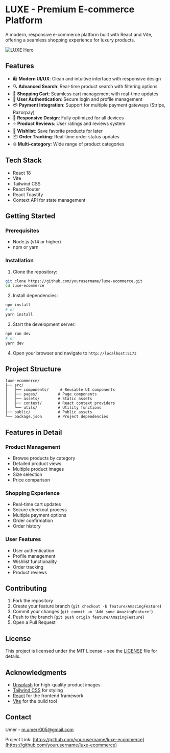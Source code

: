 # LUXE - Premium E-commerce Platform

A modern, responsive e-commerce platform built with React and Vite, offering a seamless shopping experience for luxury products.

![LUXE Hero](https://images.unsplash.com/photo-1441986300917-64674bd600d8?ixlib=rb-4.0.3&ixid=M3wxMjA3fDB8MHxwaG90by1wYWdlfHx8fGVufDB8fHx8fA%3D%3D&auto=format&fit=crop&w=2000&q=80)

## Features

- 🛍️ **Modern UI/UX**: Clean and intuitive interface with responsive design
- 🔍 **Advanced Search**: Real-time product search with filtering options
- 🛒 **Shopping Cart**: Seamless cart management with real-time updates
- 👤 **User Authentication**: Secure login and profile management
- 💳 **Payment Integration**: Support for multiple payment gateways (Stripe, Razorpay)
- 📱 **Responsive Design**: Fully optimized for all devices
- ⭐ **Product Reviews**: User ratings and reviews system
- 🔖 **Wishlist**: Save favorite products for later
- 📦 **Order Tracking**: Real-time order status updates
- 🌐 **Multi-category**: Wide range of product categories

## Tech Stack

- React 18
- Vite
- Tailwind CSS
- React Router
- React Toastify
- Context API for state management

## Getting Started

### Prerequisites

- Node.js (v14 or higher)
- npm or yarn

### Installation

1. Clone the repository:
```bash
git clone https://github.com/yourusername/luxe-ecommerce.git
cd luxe-ecommerce
```

2. Install dependencies:
```bash
npm install
# or
yarn install
```

3. Start the development server:
```bash
npm run dev
# or
yarn dev
```

4. Open your browser and navigate to `http://localhost:5173`

## Project Structure

```
luxe-ecommerce/
├── src/
│   ├── components/     # Reusable UI components
│   ├── pages/         # Page components
│   ├── assets/        # Static assets
│   ├── context/       # React context providers
│   └── utils/         # Utility functions
├── public/            # Public assets
└── package.json       # Project dependencies
```

## Features in Detail

### Product Management
- Browse products by category
- Detailed product views
- Multiple product images
- Size selection
- Price comparison

### Shopping Experience
- Real-time cart updates
- Secure checkout process
- Multiple payment options
- Order confirmation
- Order history

### User Features
- User authentication
- Profile management
- Wishlist functionality
- Order tracking
- Product reviews

## Contributing

1. Fork the repository
2. Create your feature branch (`git checkout -b feature/AmazingFeature`)
3. Commit your changes (`git commit -m 'Add some AmazingFeature'`)
4. Push to the branch (`git push origin feature/AmazingFeature`)
5. Open a Pull Request

## License

This project is licensed under the MIT License - see the [LICENSE](LICENSE) file for details.

## Acknowledgments

- [Unsplash](https://unsplash.com/) for high-quality product images
- [Tailwind CSS](https://tailwindcss.com/) for styling
- [React](https://reactjs.org/) for the frontend framework
- [Vite](https://vitejs.dev/) for the build tool

## Contact

Umer - m.umerr005@gmail.com

Project Link: [https://github.com/yourusername/luxe-ecommerce](https://github.com/yourusername/luxe-ecommerce)
